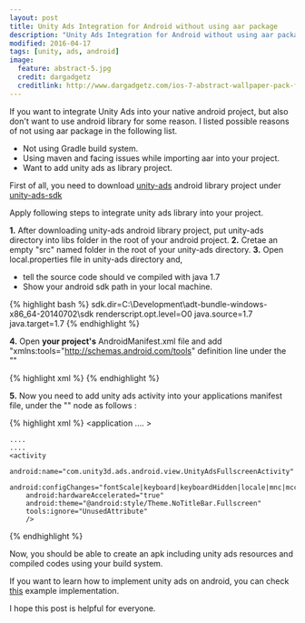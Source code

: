 ```yaml
---
layout: post
title: Unity Ads Integration for Android without using aar package
description: "Unity Ads Integration for Android without using aar package"
modified: 2016-04-17
tags: [unity, ads, android]
image:
  feature: abstract-5.jpg
  credit: dargadgetz
  creditlink: http://www.dargadgetz.com/ios-7-abstract-wallpaper-pack-for-iphone-5-and-ipod-touch-retina/
---
```


If you want to integrate Unity Ads into your native android project, but also don't want to use android library for some reason. I listed possible reasons of not using aar package in the following list.

- Not using Gradle build system.
- Using maven and facing issues while importing aar into your project.
- Want to add unity ads as library project.

First of all, you need to download <a href="https://github.com/Applifier/unity-ads-sdk/tree/master/unity-ads">unity-ads</a> android library project under <a href="https://github.com/Applifier/unity-ads-sdk/tree/master/">unity-ads-sdk</a>

Apply following steps to integrate unity ads library into your project.

<b>1.</b> After downloading unity-ads android library project, put unity-ads directory into libs folder in the root of your android project.
<b>2.</b> Cretae an empty "src" named folder in the root of your unity-ads directory.
<b>3.</b> Open local.properties file in unity-ads directory and,

- tell the source code should ve compiled with java 1.7
- Show your android sdk path in your local machine.

{% highlight bash %}
sdk.dir=C:\\Development\\adt-bundle-windows-x86_64-20140702\\sdk
renderscript.opt.level=O0
java.source=1.7
java.target=1.7
{% endhighlight %}

<b>4.</b> Open <b>your project's</b> AndroidManifest.xml file and add "xmlns:tools="http://schemas.android.com/tools" definition line under the "<manifest/>"

{% highlight xml %}
<manifest xmlns:android="http://schemas.android.com/apk/res/android"
	  xmlns:tools="http://schemas.android.com/tools"
      package="..."
      android:versionCode="..."
      android:versionName="..."
      android:installLocation="auto">
{% endhighlight %}

<b>5.</b> Now you need to add unity ads activity into your applications manifest file, under the "<application>" node as follows :

{% highlight xml %}
<application
	....
	>

	....
	....
	<activity
	    android:name="com.unity3d.ads.android.view.UnityAdsFullscreenActivity"
	    android:configChanges="fontScale|keyboard|keyboardHidden|locale|mnc|mcc|navigation|orientation|screenLayout|screenSize|smallestScreenSize|uiMode|touchscreen"
	    android:hardwareAccelerated="true"
	    android:theme="@android:style/Theme.NoTitleBar.Fullscreen"
	    tools:ignore="UnusedAttribute" 
		/>

</application>
{% endhighlight %}

Now, you should be able to create an apk including unity ads resources and compiled codes using your build system.

If you want to learn how to implement unity ads on android, you can check <a href="https://github.com/Applifier/unity-ads/tree/master/android/example/src/com/unity3d/ads/android/example">this</a> example implementation.

I hope this post is helpful for everyone.
